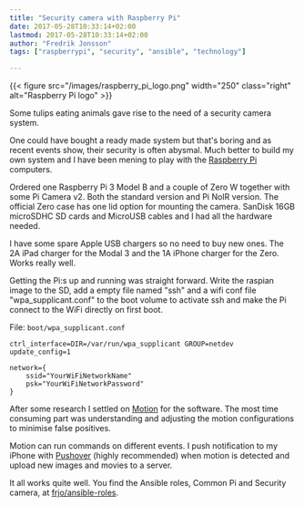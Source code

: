 ```yaml
---
title: "Security camera with Raspberry Pi"
date: 2017-05-28T10:33:14+02:00
lastmod: 2017-05-28T10:33:14+02:00
author: "Fredrik Jonsson"
tags: ["raspberrypi", "security", "ansible", "technology"]

---
```


{{< figure src="/images/raspberry_pi_logo.png" width="250" class="right" alt="Raspberry Pi logo" >}}

Some tulips eating animals gave rise to the need of a security camera system.

One could have bought a ready made system but that's boring and as recent events show, their security is often abysmal. Much better to build my own system and I have been mening to play with the [Raspberry Pi](https://www.raspberrypi.org/) computers.

Ordered one Raspberry Pi 3 Model B and a couple of Zero W together with some Pi Camera v2. Both the standard version and Pi NoIR version. The official Zero case has one lid option for mounting the camera. SanDisk 16GB microSDHC SD cards and MicroUSB cables and I had all the hardware needed.

I have some spare Apple USB chargers so no need to buy new ones. The 2A iPad charger for the Modal 3 and the 1A iPhone charger for the Zero. Works really well.

Getting the Pi:s up and running was straight forward. Write the raspian image to the SD, add a empty file named "ssh" and a wifi conf file "wpa_supplicant.conf" to the boot volume to activate ssh and make the Pi connect to the WiFi directly on first boot.

File: `boot/wpa_supplicant.conf`

~~~~
ctrl_interface=DIR=/var/run/wpa_supplicant GROUP=netdev
update_config=1

network={
    ssid="YourWiFiNetworkName"
    psk="YourWiFiNetworkPassword"
}
~~~~

After some research I settled on [Motion](https://motion-project.github.io/) for the software. The most time consuming part was understanding and adjusting the motion configurations to minimise false positives.

Motion can run commands on different events. I push notification to my iPhone with [Pushover](https://pushover.net/) (highly recommended) when motion is detected and upload new images and movies to a server.

It all works quite well. You find the Ansible roles, Common Pi and Security camera, at [frjo/ansible-roles](https://github.com/frjo/ansible-roles).

